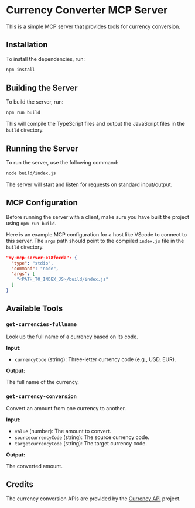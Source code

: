 # Currency Converter MCP Server

This is a simple MCP server that provides tools for currency conversion.

## Installation

To install the dependencies, run:

```bash
npm install
```

## Building the Server

To build the server, run:

```bash
npm run build
```

This will compile the TypeScript files and output the JavaScript files in the `build` directory.

## Running the Server

To run the server, use the following command:

```bash
node build/index.js
```

The server will start and listen for requests on standard input/output.

## MCP Configuration

Before running the server with a client, make sure you have built the project using `npm run build`.

Here is an example MCP configuration for a host like VScode to connect to this server. The `args` path should point to the compiled `index.js` file in the `build` directory.

```json
"my-mcp-server-e78fecda": {
  "type": "stdio",
  "command": "node",
  "args": [
    "<PATH_TO_INDEX_JS>/build/index.js"
  ]
}
```

## Available Tools

### `get-currencies-fullname`

Look up the full name of a currency based on its code.

**Input:**

- `currencyCode` (string): Three-letter currency code (e.g., USD, EUR).

**Output:**

The full name of the currency.

### `get-currency-conversion`

Convert an amount from one currency to another.

**Input:**

- `value` (number): The amount to convert.
- `sourcecurrencyCode` (string): The source currency code.
- `targetcurrencyCode` (string): The target currency code.

**Output:**

The converted amount.

## Credits

The currency conversion APIs are provided by the [Currency API](https.github.com/fawazahmed0/exchange-api) project.

